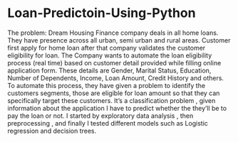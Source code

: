 # Loan-Predictoin-Using-Python
The problem: Dream Housing Finance company deals in all home loans. They have presence across all urban, semi urban and rural areas. Customer first apply for home loan after that company validates the customer eligibility for loan. The Company wants to automate the loan eligibility process (real time) based on customer detail provided while filling online application form. These details are Gender, Marital Status, Education, Number of Dependents, Income, Loan Amount, Credit History and others. To automate this process, they have given a problem to identify the customers segments, those are eligible for loan amount so that they can specifically target these customers. It’s a classification problem , given information about the application I  have to predict whether the they’ll be to pay the loan or not. I started by exploratory data analysis , then preprocessing , and finally I tested  different models such as Logistic regression and decision trees.
